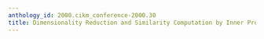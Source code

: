 ```yaml
---
anthology_id: 2000.cikm_conference-2000.30
title: Dimensionality Reduction and Similarity Computation by Inner Product Approximations
---
```

